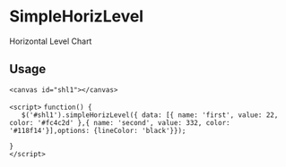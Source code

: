 # SimpleHorizLevel
Horizontal Level Chart 

## Usage

`<canvas id="shl1"></canvas>`

`<script>`
`function() {`<br/>
 `   $('#shl1').simpleHorizLevel({ data: [{ name: 'first', value: 22, color: '#fc4c2d' },{ name: 'second', value: 332, color: '#118f14'}],options: {lineColor: 'black'}});`
            
`}`<br/>
`</script>`